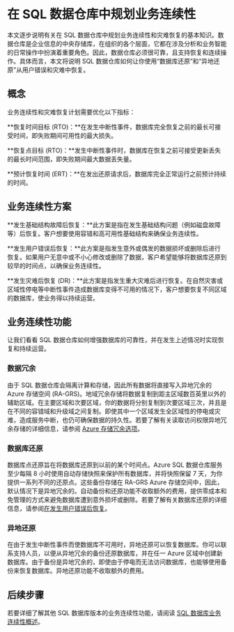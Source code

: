 <properties
   pageTitle="在 SQL 数据仓库中规划业务连续性 | Azure"
   description="SQL 数据仓库中的业务连续性概述"
   services="sql-data-warehouse"
   documentationCenter="NA"
   authors="sahaj08"
   manager="barbkess"
   editor=""/>

<tags
   ms.service="sql-data-warehouse"
   ms.date="09/22/2015"
   wacn.date="01/20/2016"/>


# 在 SQL 数据仓库中规划业务连续性

本文逐步说明有关在 SQL 数据仓库中规划业务连续性和灾难恢复的基本知识。数据仓库是企业信息的中央存储库，在组织的各个层面，它都在涉及分析和业务智能的日常操作中扮演着重要角色。因此，数据仓库必须很可靠，且支持恢复和连续操作。具体而言，本文将说明 SQL 数据仓库如何让你使用“数据库还原”和“异地还原”从用户错误和灾难中恢复。

## 概念

业务连续性和灾难恢复计划需要优化以下指标：

**恢复时间目标 (RTO)：**在发生中断性事件，数据库完全恢复之前的最长可接受时间，即失败期间可用性的最大损失。

**恢复点目标 (RTO)：**发生中断性事件时，数据库在恢复之前可接受更新丢失的最长时间范围，即失败期间最大数据丢失量。

**预计恢复时间 (ERT)：**在发出还原请求后，数据库完全正常运行之前预计持续的时间。

## 业务连续性方案

**发生基础结构故障后恢复：**此方案是指在发生基础结构问题（例如磁盘故障等）后恢复。客户想要使用容错和高可用性基础结构来确保业务连续性。

**发生用户错误后恢复：**此方案是指发生意外或偶发的数据损坏或删除后进行恢复。如果用户无意中或不小心修改或删除了数据，客户希望能够将数据库还原到较早的时间点，以确保业务连续性。

**发生灾难后恢复 (DR)：**此方案是指发生重大灾难后进行恢复。在自然灾害或区域性停电等中断性事件造成数据库变得不可用的情况下，客户想要恢复不同区域的数据库，使业务得以持续运营。


## 业务连续性功能

让我们看看 SQL 数据仓库如何增强数据库的可靠性，并在发生上述情况时实现恢复和持续运营。


### 数据冗余

由于 SQL 数据仓库会隔离计算和存储，因此所有数据将直接写入异地冗余的 Azure 存储空间 (RA-GRS)。地域冗余存储将数据复制到距主区域数百英里以外的辅助区域。在主要区域和次要区域，你的数据将分别复制到次要区域三次，并且是在不同的容错域和升级域之间复制。即使其中一个区域发生全区域性的停电或灾难，造成服务中断，也仍可确保数据的持久性。若要了解有关读取访问权限异地冗余存储的详细信息，请参阅 [Azure 存储冗余选项][]。

### 数据库还原

数据库点还原旨在将数据库还原到以前的某个时间点。Azure SQL 数据仓库服务至少每隔 8 小时使用自动存储快照来保护所有数据库，并将快照保留 7 天，为你提供一系列不同的还原点。这些备份存储在 RA-GRS Azure 存储空间中，因此，默认情况下是异地冗余的。自动备份和还原功能不收取额外的费用，提供零成本和免管理的方式来避免数据库遭到意外损坏或删除。若要了解有关数据库还原的详细信息，请参阅[在发生用户错误后恢复][]。

### 异地还原

在由于发生中断性事件而使数据库不可用时，异地还原可以恢复数据库。你可以联系支持人员，以便从异地冗余的备份还原数据库，并在任一 Azure 区域中创建新数据库。由于备份是异地冗余的，即使由于停电而无法访问数据库，也能够使用备份来恢复数据库。异地还原功能不收取额外的费用。


## 后续步骤
若要详细了解其他 SQL 数据库版本的业务连续性功能，请阅读 [SQL 数据库业务连续性概述][]。

<!--Image references-->

<!--Article references-->
[business continuity overview]: /documentation/articles/sql-database-business-continuity
[Finalize a recovered database]: /documentation/articles/sql-database-recovered-finalize
[Azure 存储冗余选项]: /documentation/articles/storage-redundancy/#read-access-geo-redundant-storage-ra-grs
[SQL 数据库业务连续性概述]: /documentation/articles/sql-database-business-continuity
[在发生用户错误后恢复]: /documentation/articles/sql-data-warehouse-business-continuity-recover-from-user-error

<!--MSDN references-->
[Create database restore request]: http://msdn.microsoft.com/zh-cn/library/azure/dn509571.aspx
[Database operation status]: http://msdn.microsoft.com/zh-cn/library/azure/dn720371.aspx
[Get restorable dropped database]: http://msdn.microsoft.com/zh-cn/library/azure/dn509574.aspx
[List restorable dropped databases]: http://msdn.microsoft.com/zh-cn/library/azure/dn509562.aspx

<!--Other Web references-->

<!---HONumber=Mooncake_1207_2015-->
